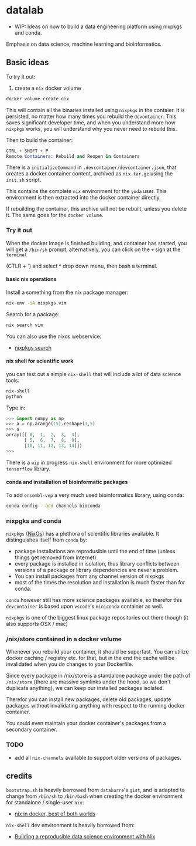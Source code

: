 # datalab

* WIP: Ideas on how to build a data engineering platform using nixpkgs and conda.

Emphasis on data science, machine learning and bioinformatics.

## Basic ideas

To try it out:

1. create a `nix` docker volume

```bash
docker volume create nix
```

This will contain all the binaries installed using `nixpkgs` in
the contaier. It is persisted, no matter how many times you rebuild
the `devontainer`. This saves significant developer time, and when you
understand more how `nixpkgs` works, you will understand why you
never need to rebuild this.

Then to build the container:

```s
CTRL + SHIFT + P
Remote Containers: Rebuild and Reopen in Containers
```

There is a `initializeCommand` in `.devcontainer/devcontainer.json`, that creates a
docker container content, archived as `nix.tar.gz` using the `init.sh` script.

This contains the complete `nix` environment for the `yoda` user. This environment is
then extracted into the docker container directly.

If rebuilding the container, this archive will not be rebuilt, unless you delete it.
The same goes for the `docker volume`.

### Try it out

When the docker image is finished building, and container has started,
you will get a `/bin/sh` prompt,
alternatively, you can click on the `+` sign at the `terminal`

(CTLR + \`) and select ^ drop down menu, then bash a terminal.

#### basic nix operations

Install a something from the nix package manager:

```bash
nix-env -iA nixpkgs.vim
```

Search for a package:

```bash
nix search vim
```

You can also use the nixos webservice:

* [nixpkgs search](https://search.nixos.org/packages)


#### nix shell for scientific work

you can test out a simple
`nix-shell` that will include a lot of data science tools:

```bash
nix-shell
python
```

Type in:

```python
>>> import numpy as np
>>> a = np.arange(15).reshape(3,5)
>>> a
array([[ 0,  1,  2,  3,  4],
       [ 5,  6,  7,  8,  9],
       [10, 11, 12, 13, 14]])
>>>
```

There is a `wip` in progress `nix-shell` environment for more optimized
`tensorflow` library.

#### conda and installation of bioinformatic packages

To add `ensembl-vep` a very much used bioinformatics library, using
conda:

```bash
conda config --add channels bioconda
```

### nixpgks and conda

`nixpkgs` ([NixOs](https://nixos.org/)) has a plethora of scientific libraries
available. It distinguishes itself from `conda` by:

* package installations are reprodusible until the end of time (unless things get removed from Internet)
* every package is installed in isolation, thus library conflicts between
  versions of a package or library dependencies are never a problem.
* You can install packages from any channel version of nixpkgs
* most of the times the resolution and installation is much faster than for conda.

`conda` however still has more science packages available, so therefor this `devcontainer`
is based upon `vscode`'s `miniconda` container as well.

`nixpkgs` is one of the biggest linux package repositories out there though (it also
supports OSX / mac)

### /nix/store contained in a docker volume

Whenever you rebuild your container, it should be superfast. You can utilize
docker caching / registry etc. for that, but in the end the cache will be invalidated
when you do changes to your Dockerfile.

Since every package in /nix/store is a standalone package
under the path of `/nix/store` (there are massive symlinks under the hood,
so we don't duplicate anything), we can keep our installed packages
isolated.

Therefor you can install new packages, delete old packages, update
packages without invalidating anything with respect to the running
docker container.

You could even maintain your docker container's packages from a secondary
container.

### TODO

* add all `nix-channels` available to support older versions of
  packages.

## credits

`bootstrap.sh` is heavily borrowed from `datakurre`'s `gist`, and is
adapted to change from `/bin/sh` to `/bin/bash` when creating the
docker environment for standalone / single-user `nix`:

* [nix in docker, best of both worlds](https://datakurre.pandala.org/2015/11/nix-in-docker-best-of-both-worlds.html/)

`nix-shell` dev environment is heavily borrowed from:

* [Building a reprodusible data science environment with Nix](https://josephsdavid.github.io/nix.html)

